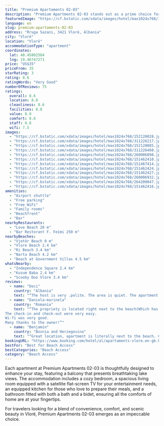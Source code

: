 ```yaml
---
title: "Premium Apartaments 02-03"
description: "Premium Apartments 02-03 stands out as a prime choice for travelers seeking comfort and convenience in Vlorë, located just a stone's throw away from the serene Plazhi i Vjeter Beach and a mere 3 km from the bustling Independence Square."
featuredImage: "https://cf.bstatic.com/xdata/images/hotel/max1024x768/152120028.jpg?k=7ef3b8f2e258a3c1f4d8d58d170c825bef1b4c312c609175daea8b237ef262fb&o=&hp=1"
language: en
slug: premium-apartaments-02-03
address: "Rruga Sazani, 3421 Vlorë, Albania"
city: "Vlorë"
location: "Vlorë"
accommodationType: "apartment"
coordinates:
  lat: 40.45802584
  lng: 19.46747271
price: "US$35"
priceFrom: 35
starRating: 3
rating: 8.6
ratingWords: "Very Good"
numberOfReviews: 75
ratings:
  overall: 8.6
  location: 8.8
  cleanliness: 8.6
  facilities: 8.8
  value: 8.9
  comfort: 8.6
  staff: 8.8
  wifi: 7.5
images:
  - "https://cf.bstatic.com/xdata/images/hotel/max1024x768/152120028.jpg?k=7ef3b8f2e258a3c1f4d8d58d170c825bef1b4c312c609175daea8b237ef262fb&o=&hp=1"
  - "https://cf.bstatic.com/xdata/images/hotel/max1024x768/311226217.jpg?k=44be3e363c50ceec7f054440e5e80cfec66bfbdf8a900de33c8f6f441e088434&o=&hp=1"
  - "https://cf.bstatic.com/xdata/images/hotel/max1024x768/152120085.jpg?k=032dabc22558ff52ef0425999fa122455ba42c59dcbdf7441c2dfd8e40fa4de1&o=&hp=1"
  - "https://cf.bstatic.com/xdata/images/hotel/max1024x768/311226460.jpg?k=de8121579e830208ff0c8ecff607fcff6ba2f4d0f3642f3935654c23f61ae95e&o=&hp=1"
  - "https://cf.bstatic.com/xdata/images/hotel/max1024x768/260006898.jpg?k=04578ec77ec5ced9d0835e48699215a2d74d777b20629d122ffd843d8751204c&o=&hp=1"
  - "https://cf.bstatic.com/xdata/images/hotel/max1024x768/151462410.jpg?k=1ae4b106ddb300b0d57044c510d3d1cb65fd1ba1aee2b0ecb9fb1ae1e74190da&o=&hp=1"
  - "https://cf.bstatic.com/xdata/images/hotel/max1024x768/151467414.jpg?k=c745533f6512fed4c7d3c7a1c8372d0da50fb8fd7f4e1e8b277d4845c86fef5e&o=&hp=1"
  - "https://cf.bstatic.com/xdata/images/hotel/max1024x768/151462424.jpg?k=7536f464bdb8337fd445704ec962f7b4edd7b4495e20b24a9f154a858d6e9b9b&o=&hp=1"
  - "https://cf.bstatic.com/xdata/images/hotel/max1024x768/151462427.jpg?k=1b6fa4abd5f261fd3291332ee55384ffc48f8156fcee1d807064e116ac9d1102&o=&hp=1"
  - "https://cf.bstatic.com/xdata/images/hotel/max1024x768/260006932.jpg?k=77cbfa630c58bed0b277ee712e440d4ad2a37110e586b949999ce371b6f49ad4&o=&hp=1"
  - "https://cf.bstatic.com/xdata/images/hotel/max1024x768/264200047.jpg?k=cbcbee5ec9de058d30d30b1e4537e6b12f5cf3d351cc90ed485d7ef5a3c37c51&o=&hp=1"
  - "https://cf.bstatic.com/xdata/images/hotel/max1024x768/151462416.jpg?k=8047d0d41a22dbac457e6281e8c50826921fba27d68fd2dd742f608048f3631a&o=&hp=1"
amenities:
  - "Airport shuttle"
  - "Free parking"
  - "Free WiFi"
  - "Family rooms"
  - "Beachfront"
  - "Bar"
nearbyRestaurants:
  - "Love Beach 20 m"
  - "Bar Restorant F. Feimi 250 m"
nearbyBeaches:
  - "Vjetër Beach 0 m"
  - "Vlore Beach 2.4 km"
  - "Ri Beach 3.4 km"
  - "Narta Beach 4.2 km"
  - "Beach at Government Villas 4.5 km"
whatsNearby:
  - "Independence Square 2.4 km"
  - "Kuzum Baba 2.4 km"
  - "Scooby Doo Vlore 3.4 km"
reviews:
  - name: "Doci"
    country: "Albania"
    text: "“The host is very .polite. The area is quiet. The apartment is new and with all the facilities needed. There is a lift that is very helpful with little kids (and for the adults, too 😀) The beach is very near, as far as you go out of the flat. You...”"
  - name: "Daniela-marinela"
    country: "Romania"
    text: "“The propriety is located right next to the beach(Which has find sand and a smooth entrance into the water).
The check-in and check-out were very easy.
Wi-fi was very good.
Many thanks to the owner!”"
  - name: "Benjamin"
    country: "Bosnia and Herzegovina"
    text: "“Great location, apartment is literally next to the beach. City centre is not so far away.”"
bookingURL: "https://www.booking.com/hotel/al/apartaments-vlore.en-gb.html?aid=8035640"
bestFor: "Best for Beach Access"
bestCategories: "Beach Access"
category: "Beach Access"
---
```


Each apartment at Premium Apartments 02-03 is thoughtfully designed to enhance your stay, featuring a balcony that presents breathtaking lake views. The accommodation includes a cozy bedroom, a spacious living room equipped with a satellite flat-screen TV for your entertainment needs, an equipped kitchen for those who love to prepare their meals, and a bathroom fitted with both a bath and a bidet, ensuring all the comforts of home are at your fingertips.

For travelers looking for a blend of convenience, comfort, and scenic beauty in Vlorë, Premium Apartments 02-03 emerges as an impeccable choice.